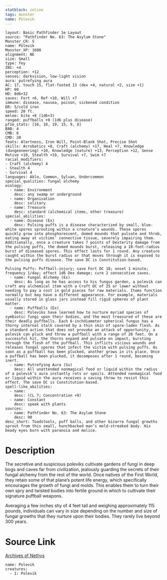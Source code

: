 ```yaml
---
statblock: inline
tags: monster
name: Polevik
---
```

```statblock
layout: Basic Pathfinder 1e Layout
source: "Pathfinder No. 63: The Asylum Stone"
Monster_CR: 5
name: Polevik
Monster_XP: 1600
alignment: NE
size: Small
type: fey
INI: +4
perception: +12
senses: darkvision, low-light vision
aura: putrefying aura
AC: 17, touch 15, flat-footed 13 (dex +4, natural +2, size +1)
HP: 60
HD: 8d6+32
saves: Fort +6, Ref +10, Will +7
immune: disease, nausea, poison, sickened condition
DR: 5/cold iron
speed: 20 ft.
melee: bite +8 (1d6+3)
ranged: puffballs +9 (1d6 plus disease)
pf1e_stats: [16, 18, 19, 15, 9, 8]
BAB: 4
CMB: 6
CMD: 20
feats: Alertness, Iron Will, Point-Blank Shot, Precise Shot
skills: Acrobatics +8, Craft (alchemy) +17, Heal +7, Knowledge (dungeoneering) +10, Knowledge (nature) +13, Perception +12, Sense Motive +10, Stealth +19, Survival +7, Swim +7
racial_modifiers:
- Craft (alchemy) 4
- Stealth 4
- Survival 4
languages: Aklo, Common, Sylvan, Undercommon
special_qualities: fungal alchemy
ecology:
  - name: Environment
    desc: any swamp or underground
  - name: Organisation
    desc: solitary
  - name: Treasure
    desc: standard (alchemical items, other treasure)
special_abilities:
  - name: Disease (Ex)
    desc: Pulsing puffs is a disease characterized by small, blue-white spores sprouting within a creature’s wounds. These spores quickly grow into phosphorescent, domed mounds that pulsate and throb, eating away at victims’ connective tissue, severely impairing them. Additionally, once a creature takes 7 points of Dexterity damage from the pulsing puffs, the domed mounds burst, releasing a 10-foot-radius burst of diseased spores. This effect lasts for 1 round. Any creature caught within the burst radius or that moves through it is exposed to the pulsing puffs disease. The save DC is Constitution-based.

Pulsing Puffs: Puffball-injury; save Fort DC 18; onset 1 minute; frequency 1/day; effect 1d6 Dex damage; cure 2 consecutive saves.
  - name: Fungal Alchemy (Ex)
    desc: As long as he has access to his fungus garden, a polevik can craft any alchemical item with a Craft DC of 25 or lower without needing to pay a cost in gold pieces for raw materials. Items function normally but may have a different appearance. For example, materials usually stored in glass jars instead fill rigid spheres of plant matter.
  - name: Puffballs (Ex)
    desc: Poleviks have learned how to nurture myriad species of symbiotic fungi upon their bodies, and the most treasured of these are their deadly puffballs. Each 6-inchdiameter spherical fungus has a thorny internal stalk covered by a thin skin of spore-laden flesh. As a standard action that does not provoke an attack of opportunity, a polevik can pluck and throw a puffball with a range of 20 feet. On a successful hit, the thorns expand and pulsate on impact, bursting through the flesh of the puffball. This inflicts vicious wounds and releases fungal spores that infect the victim with pulsing puffs. As soon as a puffball has been plucked, another grows in its place. Once a puffball has been plucked, it decomposes after 1 round, becoming inert.
  - name: Putrefying Aura (Su)
    desc: All unattended nonmagical food or liquid within the radius of a polevik’s aura instantly rots or spoils. Attended nonmagical food or liquid within the aura receives a saving throw to resist this effect. The save DC is Constitution-based.
spell-like_abilities:
  - name:
    desc: (CL 7; Concentration +9)
  - name: Constant
    desc: speak with plants
sources:
  - name: Pathfinder No. 63: The Asylum Stone
    desc: 90
desc_short: Toadstools, puff balls, and other bizarre fungal growths sprout from this small, hunchbacked man’s mold-streaked body. His beady eyes burn with paranoia and malice.
```
# Description
The secretive and suspicious poleviks cultivate gardens of fungi in deep bogs and caves far from civilization, jealously guarding the secrets of their fungal alchemy from the rest of the world. Once natives of the First World, they retain some of that plane’s potent life energy, which specifically encourages the growth of fungi and molds. This enables them to turn their own spry and twisted bodies into fertile ground in which to cultivate their signature puffball weapons.

Averaging a few inches shy of 4 feet tall and weighing approximately 115 pounds, individuals can vary in size depending on the number and size of fungal growths that they nurture upon their bodies. They rarely live beyond 300 years.
# Source Link
[Archives of Nethys](https://aonprd.com/MonsterDisplay.aspx?ItemName=Polevik)
```encounter-table
name: Polevik
creatures:
  - 1: Polevik
```
